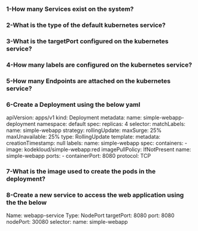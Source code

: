 ### 1-How many Services exist on the system?

### 2-What is the type of the default kubernetes service?

### 3-What is the targetPort configured on the kubernetes service?

### 4-How many labels are configured on the kubernetes service?

### 5-How many Endpoints are attached on the kubernetes service?

### 6-Create a Deployment using the below yaml

apiVersion: apps/v1
kind: Deployment
metadata:
  name: simple-webapp-deployment
  namespace: default
spec:
  replicas: 4
  selector:
    matchLabels:
      name: simple-webapp
  strategy:
    rollingUpdate:
      maxSurge: 25%
      maxUnavailable: 25%
    type: RollingUpdate
  template:
    metadata:
      creationTimestamp: null
      labels:
        name: simple-webapp
    spec:
      containers:
      - image: kodekloud/simple-webapp:red
        imagePullPolicy: IfNotPresent
        name: simple-webapp
        ports:
        - containerPort: 8080
          protocol: TCP

### 7-What is the image used to create the pods in the deployment?

### 8-Create a new service to access the web application using the the below 

Name: webapp-service
Type: NodePort
targetPort: 8080
port: 8080
nodePort: 30080
selector:
  name: simple-webapp
